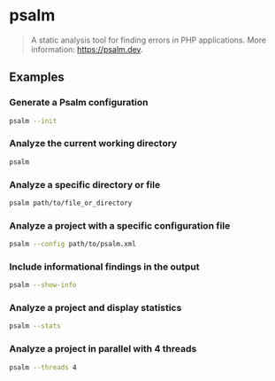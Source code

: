 # psalm

> A static analysis tool for finding errors in PHP applications. More information: <https://psalm.dev>.

## Examples

### Generate a Psalm configuration

```bash
psalm --init
```

### Analyze the current working directory

```bash
psalm
```

### Analyze a specific directory or file

```bash
psalm path/to/file_or_directory
```

### Analyze a project with a specific configuration file

```bash
psalm --config path/to/psalm.xml
```

### Include informational findings in the output

```bash
psalm --show-info
```

### Analyze a project and display statistics

```bash
psalm --stats
```

### Analyze a project in parallel with 4 threads

```bash
psalm --threads 4
```
